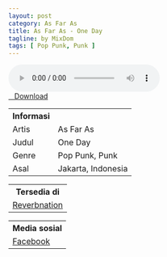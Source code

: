 ```yaml
---
layout: post
category: As Far As
title: As Far As - One Day
tagline: by MixDom
tags: [ Pop Punk, Punk ]
---
```


<audio class='js-player' style="--plyr-color-main: #212121;" controls>
<source src="https://drive.google.com/uc?authuser=0&id=16hDW5OsOfv3wduIOOM__4L4OqdoDk7F6&export=download" type="audio/mp3">
</audio>

<!--more-->

<div class="post-button text-center">
<a target="_blank" class="btn" href="https://drive.google.com/uc?authuser=0&id=16hDW5OsOfv3wduIOOM__4L4OqdoDk7F6&export=download">
<i class="fa fa-caret-down" aria-hidden="true"></i>&nbsp; &nbsp;Download
</a>
</div>

<table>
<tr>
<th>Informasi</th>
<th></th>
</tr>
<tr>
<td>Artis</td>
<td>As Far As</td>
</tr>
<tr>
<td>Judul</td>
<td>One Day</td>
</tr>
<tr>
<td>Genre</td>
<td>Pop Punk, Punk</td>
</tr>
<tr>
<td>Asal</td>
<td>Jakarta, Indonesia</td>
</tr>
</table>

<table>
<tr>
<th>Tersedia di</th>
</tr>
<tr>
<td><a href="https://www.reverbnation.com/asfaras" target="_blank">Reverbnation</a></td>
</tr>
</table>

<table>
<tr>
<th>Media sosial</th>
</tr>
<tr>
<td><a href="https://facebook.com/asfarasberpacu" target="_blank">Facebook</a></td>
</tr>
</table>
